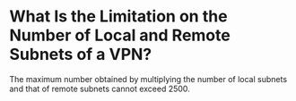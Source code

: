 # What Is the Limitation on the Number of Local and Remote Subnets of a VPN?<a name="vpn_07_0007"></a>

The maximum number obtained by multiplying the number of local subnets and that of remote subnets cannot exceed 2500.

